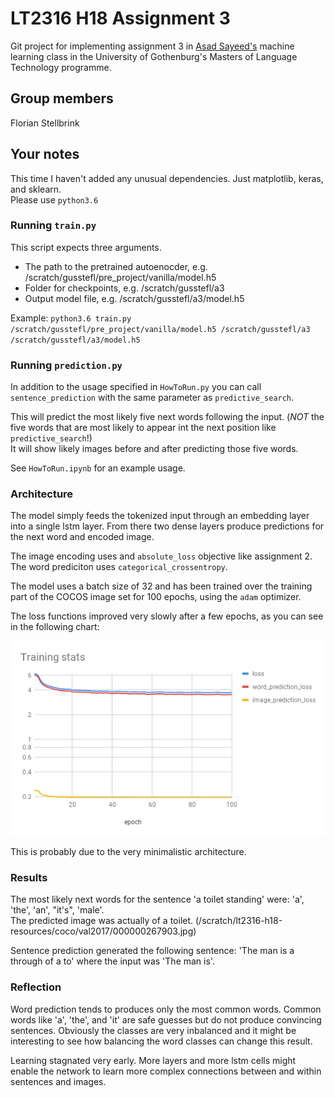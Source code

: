 # LT2316 H18 Assignment 3

Git project for implementing assignment 3 in [Asad Sayeed's](https://asayeed.github.io) machine learning class in the University of Gothenburg's Masters
of Language Technology programme.

## Group members

Florian Stellbrink

## Your notes

This time I haven't added any unusual dependencies. Just matplotlib, keras, and sklearn.  
Please use `python3.6`

### Running `train.py`

This script expects three arguments.
- The path to the pretrained autoenocder, e.g. /scratch/gusstefl/pre_project/vanilla/model.h5
- Folder for checkpoints, e.g. /scratch/gusstefl/a3
- Output model file, e.g. /scratch/gusstefl/a3/model.h5

Example: `python3.6 train.py /scratch/gusstefl/pre_project/vanilla/model.h5 /scratch/gusstefl/a3 /scratch/gusstefl/a3/model.h5`

### Running `prediction.py`

In addition to the usage specified in `HowToRun.py` you can call `sentence_prediction` with the same parameter as `predictive_search`.

This will predict the most likely five next words following the input. (*NOT* the five words that are most likely to appear int the next position like `predictive_search`!)  
It will show likely images before and after predicting those five words.

See `HowToRun.ipynb` for an example usage.

### Architecture

The model simply feeds the tokenized input through an embedding layer into a single lstm layer.
From there two dense layers produce predictions for the next word and encoded image.

The image encoding uses and `absolute_loss` objective like assignment 2.  
The word prediciton uses `categorical_crossentropy`.

The model uses a batch size of 32 and has been trained over the training part of the COCOS image set for 100 epochs, using the `adam` optimizer.

The loss functions improved very slowly after a few epochs, as you can see in the following chart:

![training stats](train_stats.png)

This is probably due to the very minimalistic architecture.

### Results

The most likely next words for the sentence 'a toilet standing' were: 'a', 'the', 'an', "it's", 'male'.  
The predicted image was actually of a toilet. (/scratch/lt2316-h18-resources/coco/val2017/000000267903.jpg)

Sentence prediction generated the following sentence:
'The man is a through of a to' where the input was 'The man is'.

### Reflection

Word prediction tends to produces only the most common words. Common words like 'a', 'the', and 'it' are safe guesses but do not produce convincing sentences.
Obviously the classes are very inbalanced and it might be interesting to see how balancing the word classes can change this result.

Learning stagnated very early. More layers and more lstm cells might enable the network to learn more complex connections between and within sentences and images.